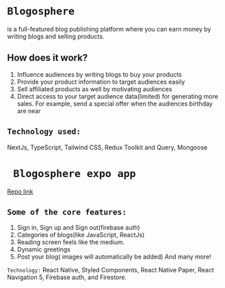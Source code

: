 # `Blogosphere`

is a full-featured blog publishing platform where you can earn money by writing blogs and selling products.

## How does it work?

1. Influence audiences by writing blogs to buy your products
2. Provide your product information to target audiences easily
3. Sell affiliated products as well by motivating audiences
4. Direct access to your target audience data(limited) for generating more sales. For example, send a special offer when the audiences birthday are near

## `Technology used:`

NextJs, TypeScript, Tailwind CSS, Redux Toolkit and Query, Mongoose

# ` Blogosphere expo app`

[Repo link](https://github.com/FahimMontasir/blogosphere)

## `Some of the core features:`

1. Sign in, Sign up and Sign out(firebase auth)
2. Categories of blogs(like JavaScript, ReactJs)
3. Reading screen feels like the medium.
4. Dynamic greetings
5. Post your blog( images will automatically be added) And many more!

`Technology:` React Native, Styled Components, React Native Paper, React Navigation 5, Firebase auth, and Firestore.
